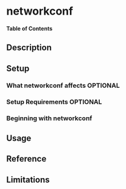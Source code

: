 # networkconf

#### Table of Contents

## Description


## Setup

### What networkconf affects **OPTIONAL**

### Setup Requirements **OPTIONAL**

### Beginning with networkconf

## Usage

## Reference

## Limitations

